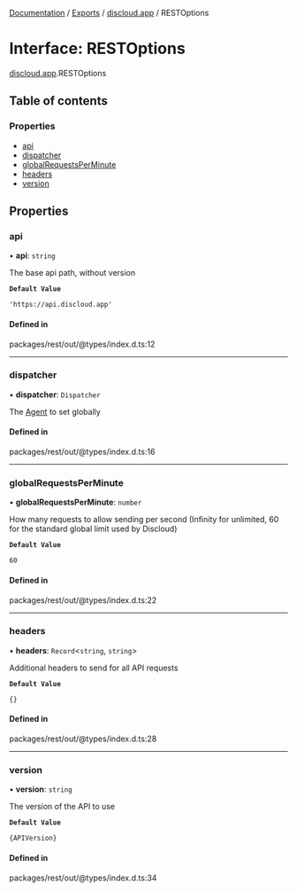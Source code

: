 [Documentation](../README.md) / [Exports](../modules.md) / [discloud.app](../modules/discloud_app.md) / RESTOptions

# Interface: RESTOptions

[discloud.app](../modules/discloud_app.md).RESTOptions

## Table of contents

### Properties

- [api](discloud_app.RESTOptions.md#api)
- [dispatcher](discloud_app.RESTOptions.md#dispatcher)
- [globalRequestsPerMinute](discloud_app.RESTOptions.md#globalrequestsperminute)
- [headers](discloud_app.RESTOptions.md#headers)
- [version](discloud_app.RESTOptions.md#version)

## Properties

### api

• **api**: `string`

The base api path, without version

**`Default Value`**

`'https://api.discloud.app'`

#### Defined in

packages/rest/out/@types/index.d.ts:12

___

### dispatcher

• **dispatcher**: `Dispatcher`

The [Agent](https://undici.nodejs.org/#/docs/api/Agent) to set globally

#### Defined in

packages/rest/out/@types/index.d.ts:16

___

### globalRequestsPerMinute

• **globalRequestsPerMinute**: `number`

How many requests to allow sending per second (Infinity for unlimited, 60 for the standard global limit used by Discloud)

**`Default Value`**

`60`

#### Defined in

packages/rest/out/@types/index.d.ts:22

___

### headers

• **headers**: `Record`\<`string`, `string`\>

Additional headers to send for all API requests

**`Default Value`**

`{}`

#### Defined in

packages/rest/out/@types/index.d.ts:28

___

### version

• **version**: `string`

The version of the API to use

**`Default Value`**

`{APIVersion}`

#### Defined in

packages/rest/out/@types/index.d.ts:34
